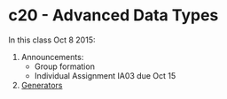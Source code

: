 # c20 - Advanced Data Types

In this class Oct 8 2015:

1. Announcements:
   * Group formation
   * Individual Assignment IA03 due Oct 15
1. [Generators](1.generators.md)
